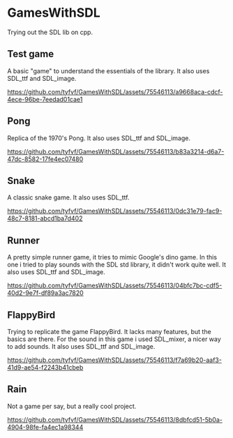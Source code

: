 # GamesWithSDL
Trying out the SDL lib on cpp.


## Test game
A basic "game" to understand the essentials of the library. It also uses SDL_ttf and SDL_image.

https://github.com/tyfvf/GamesWithSDL/assets/75546113/a9668aca-cdcf-4ece-96be-7eedad01cae1

## Pong
Replica of the 1970's Pong. It also uses SDL_ttf and SDL_image.

https://github.com/tyfvf/GamesWithSDL/assets/75546113/b83a3214-d6a7-47dc-8582-17fe4ec07480

## Snake
A classic snake game. It also uses SDL_ttf.

https://github.com/tyfvf/GamesWithSDL/assets/75546113/0dc31e79-fac9-48c7-8181-abcd1ba7d402

## Runner
A pretty simple runner game, it tries to mimic Google's dino game. In this one i tried to play sounds with the SDL std library, it didn't work quite well. It also uses SDL_ttf and SDL_image.

https://github.com/tyfvf/GamesWithSDL/assets/75546113/04bfc7bc-cdf5-40d2-9e7f-df89a3ac7820

## FlappyBird
Trying to replicate the game FlappyBird. It lacks many features, but the basics are there. For the sound in this game i used SDL_mixer, a nicer way to add sounds. It also uses SDL_ttf and SDL_image.

https://github.com/tyfvf/GamesWithSDL/assets/75546113/f7a69b20-aaf3-41d9-ae54-f2243b41cbeb

## Rain
Not a game per say, but a really cool project.

https://github.com/tyfvf/GamesWithSDL/assets/75546113/8dbfcd51-5b0a-4904-98fe-fa4ec1a98344

